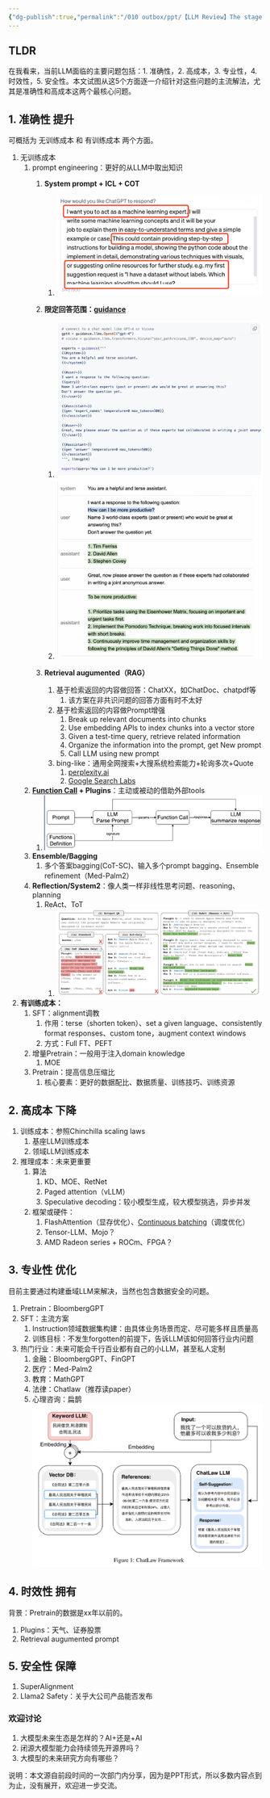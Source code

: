 ```yaml
---
{"dg-publish":true,"permalink":"/010 outbox/ppt/【LLM Review】The stage review of LLM - 2023M9/"}
---
```


## TLDR

在我看来，当前LLM面临的主要问题包括：1. 准确性，2. 高成本，3. 专业性，4. 时效性，5. 安全性。本文试图从这5个方面逐一介绍针对这些问题的主流解法，尤其是准确性和高成本这两个最核心问题。

## 1. 准确性 提升

可概括为 无训练成本 和 有训练成本 两个方面。

1. 无训练成本
	1. prompt engineering：更好的从LLM中取出知识
		1. **System prompt + ICL + COT**
			1. ![Pasted image 20230903163648|300](https://raw.githubusercontent.com/hy-2013/Insights/main/src/site/img/user/990%20AttachmentPasted%20image%2020230903163648.png)
		2. **限定回答范围：[guidance](https://github.com/guidance-ai/guidance)**
			1. ![Pasted image 20230903162854|300](https://raw.githubusercontent.com/hy-2013/Insights/main/src/site/img/user/990%20AttachmentPasted%20image%2020230903162854.png)
			2. ![Pasted image 20230903163124|300](https://raw.githubusercontent.com/hy-2013/Insights/main/src/site/img/user/990%20AttachmentPasted%20image%2020230903163124.png)

		3. **Retrieval augumented（RAG）**
			1. 基于检索返回的内容做回答：ChatXX，如ChatDoc、chatpdf等
				1. 该方案在非共识问题的回答方面有时不太好
			2. 基于检索返回的内容做Prompt增强
				1. Break up relevant documents into chunks
				2. Use embedding APls to index chunks into a vector store
				3. Given a test-time query, retrieve related information
				4. Organize the information into the prompt, get New prompt
				5. Call LLM using new prompt
			3. bing-like：通用全网搜索+大搜系统检索能力+轮询多次+Quote
				1. [perplexity.ai](www.perplexity.ai/)
				2. [Google Search Labs](https://labs.google.com/search)
	2. **[Function Call](https://platform.openai.com/docs/guides/gpt/function-calling) + Plugins**：主动或被动的借助外部tools
		1. ![Pasted image 20230904021655|300](https://raw.githubusercontent.com/hy-2013/Insights/main/src/site/img/user/990%20AttachmentPasted%20image%2020230904021655.png)
	3. **Ensemble/Bagging**
		1. 多个答案bagging(CoT-SC)、输入多个prompt bagging、Ensemble refinement（Med-Palm2）
	4. **Reflection/System2**：像人类一样非线性思考问题、reasoning、planning
		1. ReAct、ToT
			1. ![Pasted image 20230905224819|300](https://raw.githubusercontent.com/hy-2013/Insights/main/src/site/img/user/990%20AttachmentPasted%20image%2020230905224819.png)
2. **有训练成本：**
	1. SFT：alignment调教
		1. 作用：terse（shorten token）、set a given language、consistently format responses、custom tone，augment context windows
		2. 方式：Full FT、PEFT
	2. 增量Pretrain：一般用于注入domain knowledge
		1. MOE
	3. Pretrain：提高信息压缩比
		1. 核心要素：更好的数据配比、数据质量、训练技巧、训练资源

## 2. 高成本 下降
1. 训练成本：参照Chinchilla scaling laws
	1. 基座LLM训练成本
	2. 领域LLM训练成本
2. 推理成本：未来更重要
	1. 算法
		1. KD、MOE、RetNet
		2. Paged attention（vLLM）
		3. Speculative decoding：较小模型生成，较大模型挑选，异步并发
	2. 框架或硬件：
		1. FlashAttention（显存优化）、[Continuous batching](https://www.usenix.org/system/files/osdi22-yu.pdf)（调度优化）
		2. Tensor-LLM、Mojo？
		3. AMD Radeon series + ROCm、FPGA？

## 3. 专业性 优化

目前主要通过构建垂域LLM来解决，当然也包含数据安全的问题。

1. Pretrain：BloombergGPT
2. SFT：主流方案
	1. Instruction领域数据集构建：由具体业务场景而定、尽可能多样且质量高
	2. 训练目标：不发生forgotten的前提下，告诉LLM该如何回答行业内问题
3. 热门行业：未来可能会千行百业都有自己的小LLM，甚至私人定制
	1. 金融：BloombergGPT、FinGPT
	2. 医疗：Med-Palm2
	3. 教育：MathGPT
	4. 法律：Chatlaw（推荐读paper）
	5. 心理咨询：扁鹊
![Pasted image 20230906145153|300](https://raw.githubusercontent.com/hy-2013/Insights/main/src/site/img/user/990%20AttachmentPasted%20image%2020230906145153.png)


## 4. 时效性 拥有

背景：Pretrain的数据是xx年以前的。

1. Plugins：天气、证券股票
2. Retrieval augumented prompt

## 5. 安全性 保障
1. SuperAlignment
2. Llama2 Safety：关乎大公司产品能否发布

### 欢迎讨论
1. 大模型未来生态是怎样的？AI+还是+AI
2. 闭源大模型能力会持续领先开源界吗？
3. 大模型的未来研究方向有哪些？

说明：本文源自前段时间的一次部门内分享，因为是PPT形式，所以多数内容点到为止，没有展开，欢迎进一步交流。
